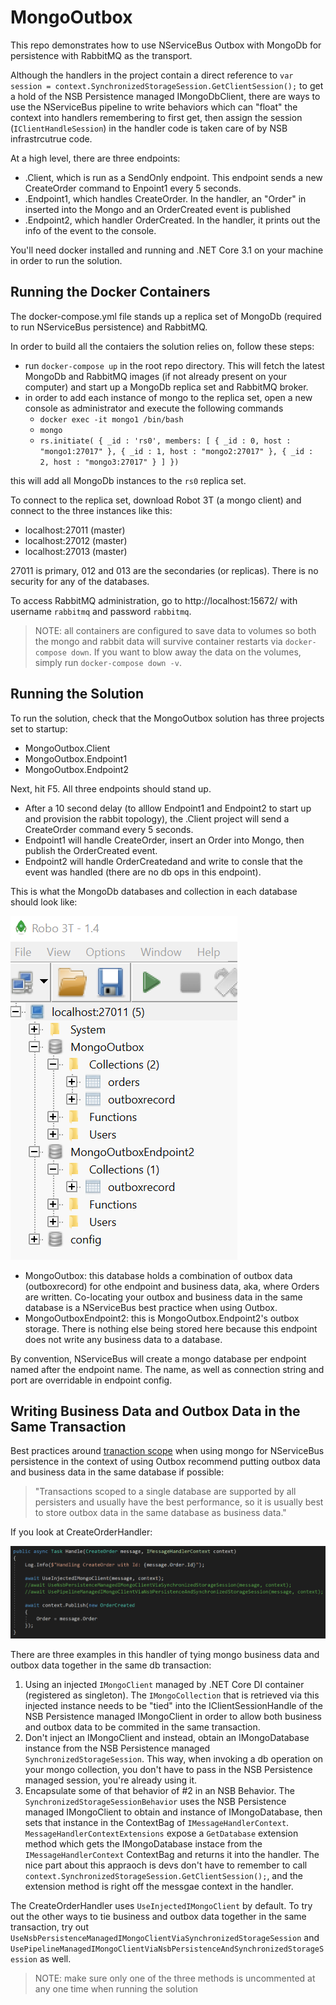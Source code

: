 # MongoOutbox
This repo demonstrates how to use NServiceBus Outbox with MongoDb for persistence with RabbitMQ as the transport.

Although the handlers in the project contain a direct reference to `var session = context.SynchronizedStorageSession.GetClientSession();` to get a hold of the NSB Persistence managed IMongoDbClient, there are ways to use the NServiceBus pipeline to write behaviors which can "float" the context into handlers remembering to first get, then assign the session (`IClientHandleSession`) in the handler code is taken care of by NSB infrastrcutrue code.

At a high level, there are three endpoints: 
- .Client, which is run as a SendOnly endpoint. This endpoint sends a new CreateOrder command to Enpoint1 every 5 seconds.
- .Endpoint1, which handles CreateOrder. In the handler, an "Order" in inserted into the Mongo and an OrderCreated event is published
- .Endpoint2, which handler OrderCreated. In the handler, it prints out the info of the event to the console.

You'll need docker installed and running and .NET Core 3.1 on your machine in order to run the solution.

## Running the Docker Containers
The docker-compose.yml file stands up a replica set of MongoDb (required to run NServiceBus persistence) and RabbitMQ.

In order to build all the contaiers the solution relies on, follow these steps:

- run `docker-compose up` in the root repo directory. This will fetch the latest MongoDb and RabbitMQ images (if not already present on your computer) and start up a MongoDb replica set and RabbitMQ broker.
- in order to add each instance of mongo to the replica set, open a new console as administrator and execute the following commands
     - `docker exec -it mongo1 /bin/bash`
     - `mongo`
     - `rs.initiate( { _id : 'rs0', members: [ { _id : 0, host : "mongo1:27017" }, { _id : 1, host : "mongo2:27017" }, { _id : 2, host : "mongo3:27017" } ] })`
     
this will add all MongoDb instances to the `rs0` replica set.

To connect to the replica set, download Robot 3T (a mongo client) and connect to the three instances like this:
- localhost:27011 (master)
- localhost:27012 (master)
- localhost:27013 (master)

27011 is primary, 012 and 013 are the secondaries (or replicas). There is no security for any of the databases.

To access RabbitMQ administration, go to http://localhost:15672/ with username `rabbitmq` and password `rabbitmq`.

> NOTE: all containers are configured to save data to volumes so both the mongo and rabbit data will survive container restarts via `docker-compose down`. If you want to blow away the data on the volumes, simply run `docker-compose down -v`.

## Running the Solution
To run the solution, check that the MongoOutbox solution has three projects set to startup:
- MongoOutbox.Client
- MongoOutbox.Endpoint1
- MongoOutbox.Endpoint2

Next, hit F5. All three endpoints should stand up. 

- After a 10 second delay (to alllow Endpoint1 and Endpoint2 to start up and provision the rabbit topology), the .Client project will send a CreateOrder command every 5 seconds. 
- Endpoint1 will handle CreateOrder, insert an Order into Mongo, then publish the OrderCreated event. 
- Endpoint2 will handle OrderCreatedand and write to consle that the event was handled (there are no db ops in this endpoint).

This is what the MongoDb databases and collection in each database should look like:

![MongoDatabases](MongoDatabases.png)

- MongoOutbox: this database holds a combination of outbox data (outboxrecord) for othe endpoint and business data, aka, where Orders are written. Co-locating your outbox and business data in the same database is a NServiceBus best practice when using Outbox.
- MongoOutboxEndpoint2: this is MongoOutbox.Endpoint2's outbox storage. There is nothing else being stored here because this endpoint does not write any business data to a database.

By convention, NServiceBus will create a mongo database per endpoint named after the endpoint name. The name, as well as connection string and port are overridable in endpoint config.

## Writing Business Data and Outbox Data in the Same Transaction
Best practices around [tranaction scope](https://docs.particular.net/nservicebus/outbox/#important-design-considerations-transaction-scope) when using mongo for NServiceBus persistence in the context of using Outbox recommend putting outbox data and business data in the same database if possible:

> "Transactions scoped to a single database are supported by all persisters and usually have the best performance, so it is usually best to store outbox data in the same database as business data."

If you look at CreateOrderHandler:

![CreateOrderHandler](CreateOrderHandler.png)

There are three examples in this handler of tying mongo business data and outbox data together in the same db transaction:
1. Using an injected `IMongoClient` managed by .NET Core DI container (registered as singleton). The `IMongoCollection` that is retrieved via this injected instance needs to be "tied" into the IClientSessionHandle of the NSB Persistence managed IMongoClient in order to allow both business and outbox data to be commited in the same transaction.
2. Don't inject an IMongoClient and instead, obtain an IMongoDatabase instance from the NSB Persistence managed `SynchronizedStorageSession`. This way, when invoking a db operation on your mongo collection, you don't have to pass in the NSB Persistence managed session, you're already using it.
3. Encapsulate some of that behavior of #2 in an NSB Behavior. The `SynchronizedStorageSessionBehavior` uses the NSB Persistence managed IMongoClient to obtain and instance of IMongoDatabase, then sets that instance in the ContextBag of `IMessageHandlerContext`. `MessageHandlerContextExtensions` expose a `GetDatabase` extension method which gets the IMongoDatabase instace from the `IMessageHandlerContext` ContextBag and returns it into the handler. The nice part about this appraoch is devs don't have to remember to call `context.SynchronizedStorageSession.GetClientSession();`, and the extension method is right off the messgae context in the handler.

The CreateOrderHandler uses `UseInjectedIMongoClient` by default. To try out the other ways to tie business and outbox data together in the same transaction, try out `UseNsbPersistenceManagedIMongoClientViaSynchronizedStorageSession` and `UsePipelineManagedIMongoClientViaNsbPersistenceAndSynchronizedStorageSession` as well.

> NOTE: make sure only one of the three methods is uncommented at any one time when running the solution 